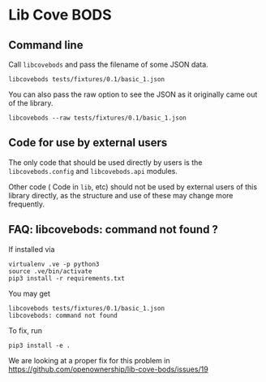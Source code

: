 # Lib Cove BODS


## Command line

Call `libcovebods` and pass the filename of some JSON data.

    libcovebods tests/fixtures/0.1/basic_1.json
    
You can also pass the raw option to see the JSON as it originally came out of the library.

    libcovebods --raw tests/fixtures/0.1/basic_1.json

## Code for use by external users

The only code that should be used directly by users is the `libcovebods.config` and `libcovebods.api` modules.

Other code ( Code in `lib`, etc) 
should not be used by external users of this library directly, as the structure and use of these may change more frequently.

## FAQ: libcovebods: command not found ?

If installed via 

    virtualenv .ve -p python3
    source .ve/bin/activate
    pip3 install -r requirements.txt

You may get

    libcovebods tests/fixtures/0.1/basic_1.json
    libcovebods: command not found

To fix, run

    pip3 install -e .

We are looking at a proper fix for this problem in https://github.com/openownership/lib-cove-bods/issues/19

